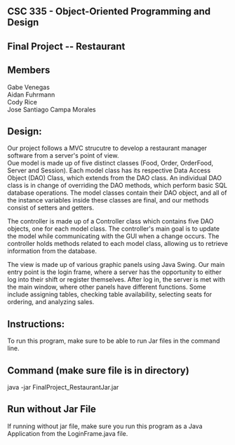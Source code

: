 ## CSC 335 - Object-Oriented Programming and Design
## Final Project -- Restaurant
## Members
Gabe Venegas<br />
Aidan Fuhrmann<br />
Cody Rice<br />
Jose Santiago Campa Morales

## Design:
Our project follows a MVC strucutre to develop a restaurant 
manager software from a server's point of view.<br />
Oue model is made up of five distinct classes (Food, Order, 
OrderFood, Server and Session). Each model class has its respective 
Data Access Object (DAO) Class, which extends from the DAO class. 
An individual DAO class is in change of overriding the DAO methods, 
which perform basic SQL database operations. The model classes contain 
their DAO object, and all of the instance variables inside these classes 
are final, and our methods consist of setters and getters.<br />

The controller is made up of a Controller class which contains five DAO 
objects, one for each model class. The controller's main goal is to update 
the model while communicating with the GUI when a change occurs. The controller 
holds methods related to each model class, allowing us to retrieve information 
from the database.<br />

The view is made up of various graphic panels using Java Swing. Our main 
entry point is the login frame, where a server has the opportunity to either 
log into their shift or register themselves. After log in, the server is met 
with the main window, where other panels have different functions. Some include 
assigning tables, checking table availability, selecting seats for ordering, and 
analyzing sales.

## Instructions:
To run this program, make sure to be able to run
Jar files in the command line.

## Command (make sure file is in directory)
java -jar FinalProject_RestaurantJar.jar

## Run without Jar File
If running without jar file, make sure you run
this program as a Java Application from the
LoginFrame.java file.
